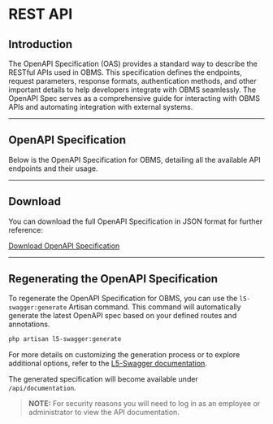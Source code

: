 # REST API

## Introduction  
The OpenAPI Specification (OAS) provides a standard way to describe the RESTful APIs used in OBMS. This specification defines the endpoints, request parameters, response formats, authentication methods, and other important details to help developers integrate with OBMS seamlessly. The OpenAPI Spec serves as a comprehensive guide for interacting with OBMS APIs and automating integration with external systems.

---

## OpenAPI Specification  
Below is the OpenAPI Specification for OBMS, detailing all the available API endpoints and their usage.

<swagger-ui src="https://api.getobms.com/api-docs-latest.json"/>

---

## Download
You can download the full OpenAPI Specification in JSON format for further reference:

<a href="https://api.getobms.com/api-docs-latest.json" target="_blank" download>Download OpenAPI Specification</a>

---

## Regenerating the OpenAPI Specification  

To regenerate the OpenAPI Specification for OBMS, you can use the `l5-swagger:generate` Artisan command. This command will automatically generate the latest OpenAPI spec based on your defined routes and annotations.

```bash
php artisan l5-swagger:generate
```

For more details on customizing the generation process or to explore additional options, refer to the [L5-Swagger documentation](https://github.com/DarkaOnLine/L5-Swagger/wiki/Installation-&-Configuration).

The generated specification will become available under `/api/documentation`. 

> **NOTE:** For security reasons you will need to log in as an employee or administrator to view the API documentation.